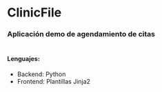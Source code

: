# ClinicFile 
<h3> Aplicación demo de agendamiento de citas<h1>
<h4> Lenguajes: </h4>
<ul>  
 <li>Backend: Python </li>
 <li>Frontend: Plantillas Jinja2</li>
</ul>